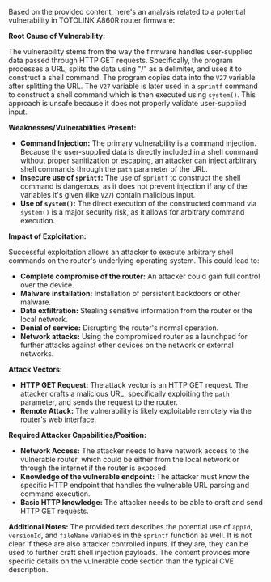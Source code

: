 Based on the provided content, here's an analysis related to a potential vulnerability in TOTOLINK A860R router firmware:

**Root Cause of Vulnerability:**

The vulnerability stems from the way the firmware handles user-supplied data passed through HTTP GET requests. Specifically, the program processes a URL, splits the data using "/" as a delimiter, and uses it to construct a shell command. The program copies data into the `V27` variable after splitting the URL. The `V27` variable is later used in a `sprintf` command to construct a shell command which is then executed using `system()`. This approach is unsafe because it does not properly validate user-supplied input.

**Weaknesses/Vulnerabilities Present:**

* **Command Injection:** The primary vulnerability is a command injection. Because the user-supplied data is directly included in a shell command without proper sanitization or escaping, an attacker can inject arbitrary shell commands through the `path` parameter of the URL.
* **Insecure use of `sprintf`:** The use of `sprintf` to construct the shell command is dangerous, as it does not prevent injection if any of the variables it's given (like `V27`) contain malicious input.
* **Use of `system()`:** The direct execution of the constructed command via `system()` is a major security risk, as it allows for arbitrary command execution.

**Impact of Exploitation:**

Successful exploitation allows an attacker to execute arbitrary shell commands on the router's underlying operating system. This could lead to:

* **Complete compromise of the router:** An attacker could gain full control over the device.
* **Malware installation:** Installation of persistent backdoors or other malware.
* **Data exfiltration:** Stealing sensitive information from the router or the local network.
* **Denial of service:** Disrupting the router's normal operation.
* **Network attacks:** Using the compromised router as a launchpad for further attacks against other devices on the network or external networks.

**Attack Vectors:**

* **HTTP GET Request:** The attack vector is an HTTP GET request. The attacker crafts a malicious URL, specifically exploiting the `path` parameter, and sends the request to the router.
* **Remote Attack:** The vulnerability is likely exploitable remotely via the router's web interface.

**Required Attacker Capabilities/Position:**

* **Network Access:** The attacker needs to have network access to the vulnerable router, which could be either from the local network or through the internet if the router is exposed.
* **Knowledge of the vulnerable endpoint:** The attacker must know the specific HTTP endpoint that handles the vulnerable URL parsing and command execution.
* **Basic HTTP knowledge:** The attacker needs to be able to craft and send HTTP GET requests.

**Additional Notes:**
The provided text describes the potential use of `appId`, `versionId`, and `fileName` variables in the `sprintf` function as well. It is not clear if these are also attacker controlled inputs. If they are, they can be used to further craft shell injection payloads.
The content provides more specific details on the vulnerable code section than the typical CVE description.